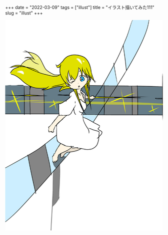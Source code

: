 +++
date = "2022-03-09"
tags = ["illust"]
title = "イラスト描いてみた111"
slug = "illust"
+++

![](/img/yui_111.png)

